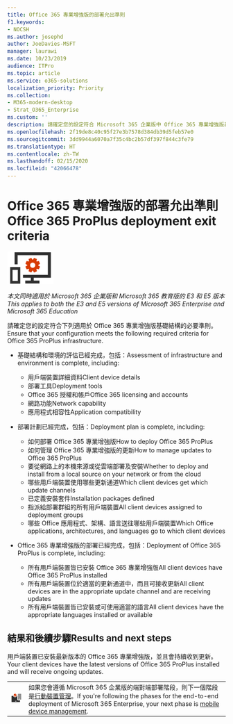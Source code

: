 ```yaml
---
title: Office 365 專業增強版的部署允出準則
f1.keywords:
- NOCSH
ms.author: josephd
author: JoeDavies-MSFT
manager: laurawi
ms.date: 10/23/2019
audience: ITPro
ms.topic: article
ms.service: o365-solutions
localization_priority: Priority
ms.collection:
- M365-modern-desktop
- Strat_O365_Enterprise
ms.custom: ''
description: 請確定您的設定符合 Microsoft 365 企業版中 Office 365 專業增強版基礎結構的準則。
ms.openlocfilehash: 2f19de8c40c95f27e3b7578d384db39d5feb57e0
ms.sourcegitcommit: 3dd9944a6070a7f35c4bc2b57df397f844c3fe79
ms.translationtype: HT
ms.contentlocale: zh-TW
ms.lasthandoff: 02/15/2020
ms.locfileid: "42066478"
---
```

# <a name="office-365-proplus-deployment-exit-criteria"></a><span data-ttu-id="c60d2-103">Office 365 專業增強版的部署允出準則</span><span class="sxs-lookup"><span data-stu-id="c60d2-103">Office 365 ProPlus deployment exit criteria</span></span>

![第4 階段：Office 365 專業增強版](../media/deploy-foundation-infrastructure/O365proplus_icon-small.png)

<span data-ttu-id="c60d2-105">*本文同時適用於 Microsoft 365 企業版和 Microsoft 365 教育版的 E3 和 E5 版本*</span><span class="sxs-lookup"><span data-stu-id="c60d2-105">*This applies to both the E3 and E5 versions of Microsoft 365 Enterprise and Microsoft 365 Education*</span></span>

<span data-ttu-id="c60d2-106">請確定您的設定符合下列適用於 Office 365 專業增強版基礎結構的必要準則。</span><span class="sxs-lookup"><span data-stu-id="c60d2-106">Ensure that your configuration meets the following required criteria for Office 365 ProPlus infrastructure.</span></span>

- <span data-ttu-id="c60d2-107">基礎結構和環境的評估已經完成，包括：</span><span class="sxs-lookup"><span data-stu-id="c60d2-107">Assessment of infrastructure and environment is complete, including:</span></span>

    - <span data-ttu-id="c60d2-108">用戶端裝置詳細資料</span><span class="sxs-lookup"><span data-stu-id="c60d2-108">Client device details</span></span>
    - <span data-ttu-id="c60d2-109">部署工具</span><span class="sxs-lookup"><span data-stu-id="c60d2-109">Deployment tools</span></span>
    - <span data-ttu-id="c60d2-110">Office 365 授權和帳戶</span><span class="sxs-lookup"><span data-stu-id="c60d2-110">Office 365 licensing and accounts</span></span>
    - <span data-ttu-id="c60d2-111">網路功能</span><span class="sxs-lookup"><span data-stu-id="c60d2-111">Network capability</span></span>
    - <span data-ttu-id="c60d2-112">應用程式相容性</span><span class="sxs-lookup"><span data-stu-id="c60d2-112">Application compatibility</span></span>

- <span data-ttu-id="c60d2-113">部署計劃已經完成，包括：</span><span class="sxs-lookup"><span data-stu-id="c60d2-113">Deployment plan is complete, including:</span></span>

    - <span data-ttu-id="c60d2-114">如何部署 Office 365 專業增強版</span><span class="sxs-lookup"><span data-stu-id="c60d2-114">How to deploy Office 365 ProPlus</span></span>
    - <span data-ttu-id="c60d2-115">如何管理 Office 365 專業增強版的更新</span><span class="sxs-lookup"><span data-stu-id="c60d2-115">How to manage updates to Office 365 ProPlus</span></span>
    - <span data-ttu-id="c60d2-116">要從網路上的本機來源或從雲端部署及安裝</span><span class="sxs-lookup"><span data-stu-id="c60d2-116">Whether to deploy and install from a local source on your network or from the cloud</span></span>
    - <span data-ttu-id="c60d2-117">哪些用戶端裝置使用哪些更新通道</span><span class="sxs-lookup"><span data-stu-id="c60d2-117">Which client devices get which update channels</span></span>
    - <span data-ttu-id="c60d2-118">已定義安裝套件</span><span class="sxs-lookup"><span data-stu-id="c60d2-118">Installation packages defined</span></span>
    - <span data-ttu-id="c60d2-119">指派給部署群組的所有用戶端裝置</span><span class="sxs-lookup"><span data-stu-id="c60d2-119">All client devices assigned to deployment groups</span></span>
    - <span data-ttu-id="c60d2-120">哪些 Office 應用程式、架構、語言送往哪些用戶端裝置</span><span class="sxs-lookup"><span data-stu-id="c60d2-120">Which Office applications, architectures, and languages go to which client devices</span></span>

- <span data-ttu-id="c60d2-121">Office 365 專業增強版的部署已經完成，包括：</span><span class="sxs-lookup"><span data-stu-id="c60d2-121">Deployment of Office 365 ProPlus is complete, including:</span></span>

    - <span data-ttu-id="c60d2-122">所有用戶端裝置皆已安裝 Office 365 專業增強版</span><span class="sxs-lookup"><span data-stu-id="c60d2-122">All client devices have Office 365 ProPlus installed</span></span>
    - <span data-ttu-id="c60d2-123">所有用戶端裝置位於適當的更新通道中，而且可接收更新</span><span class="sxs-lookup"><span data-stu-id="c60d2-123">All client devices are in the appropriate update channel and are receiving updates</span></span>
    - <span data-ttu-id="c60d2-124">所有用戶端裝置皆已安裝或可使用適當的語言</span><span class="sxs-lookup"><span data-stu-id="c60d2-124">All client devices have the appropriate languages installed or available</span></span>



## <a name="results-and-next-steps"></a><span data-ttu-id="c60d2-125">結果和後續步驟</span><span class="sxs-lookup"><span data-stu-id="c60d2-125">Results and next steps</span></span>

<span data-ttu-id="c60d2-126">用戶端裝置已安裝最新版本的 Office 365 專業增強版，並且會持續收到更新。</span><span class="sxs-lookup"><span data-stu-id="c60d2-126">Your client devices have the latest versions of Office 365 ProPlus installed and will receive ongoing updates.</span></span>

|||
|:-------|:-----|
|![階段 5：行動裝置管理](../media/deploy-foundation-infrastructure/mobiledevicemgmt_icon-small.png)| <span data-ttu-id="c60d2-128">如果您會遵循 Microsoft 365 企業版的端對端部署階段，則下一個階段是[行動裝置管理](mobility-infrastructure.md)。</span><span class="sxs-lookup"><span data-stu-id="c60d2-128">If you're following the phases for the end-to-end deployment of Microsoft 365 Enterprise, your next phase is [mobile device management](mobility-infrastructure.md).</span></span> |
